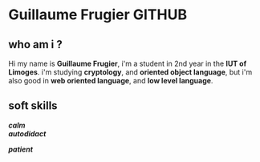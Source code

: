 # Guillaume Frugier GITHUB

## who am i ?
Hi my name is **Guillaume Frugier**, i'm a student in 2nd year in the **IUT of Limoges**.
i'm studying **cryptology**, and **oriented object language**, but i'm also good in **web oriented language**, 
and **low level language**.

## soft skills
***calm***   
***autodidact*** 

***patient***  




